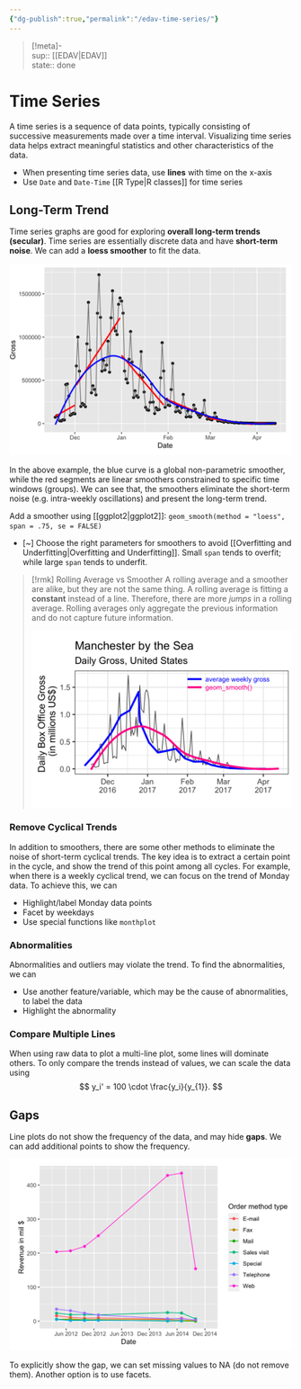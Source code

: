```yaml
---
{"dg-publish":true,"permalink":"/edav-time-series/"}
---
```


> [!meta]-  
sup:: [[EDAV\|EDAV]]  
state:: done  

# Time Series

A time series is a sequence of data points, typically consisting of successive measurements made over a time interval. Visualizing time series data helps extract meaningful statistics and other characteristics of the data.

- When presenting time series data, use **lines** with time on the x-axis
- Use `Date` and `Date-Time` [[R Type\|R classes]] for time series

## Long-Term Trend

Time series graphs are good for exploring **overall long-term trends (secular)**.
Time series are essentially discrete data and have **short-term noise**. We can add a **loess smoother** to fit the data.

![](https://raw.githubusercontent.com/zcysxy/Figurebed/master/img/20221101170338.png)

In the above example, the blue curve is a global non-parametric smoother, while the red segments are linear smoothers constrained to specific time windows (groups). We can see that, the smoothers eliminate the short-term noise (e.g. intra-weekly oscillations) and present the long-term trend.

Add a smoother using [[ggplot2\|ggplot2]]: `geom_smooth(method = "loess", span = .75, se = FALSE)`

- [~] Choose the right parameters for smoothers to avoid [[Overfitting and Underfitting\|Overfitting and Underfitting]]. Small `span` tends to overfit; while large `span` tends to underfit.

> [!rmk] Rolling Average vs Smoother
> A rolling average and a smoother are alike, but they are not the same thing. A rolling average is fitting a **constant** instead of a line. Therefore, there are more *jumps* in a rolling average. Rolling averages only aggregate the previous information and do not capture future information.
>
>
> ![](https://raw.githubusercontent.com/zcysxy/Figurebed/master/img/20221103152814.png)

### Remove Cyclical Trends

In addition to smoothers, there are some other methods to eliminate the noise of short-term cyclical trends. The key idea is to extract a certain point in the cycle, and show the trend of this point among all cycles. For example, when there is a weekly cyclical trend, we can focus on the trend of Monday data. To achieve this, we can

- Highlight/label Monday data points
- Facet by weekdays
- Use special functions like `monthplot`

### Abnormalities

Abnormalities and outliers may violate the trend. To find the abnormalities, we can

- Use another feature/variable, which may be the cause of abnormalities, to label the data
- Highlight the abnormality

### Compare Multiple Lines

When using raw data to plot a multi-line plot, some lines will dominate others. To only compare the trends instead of values, we can scale the data using
$$
y_i' = 100 \cdot \frac{y_i}{y_{1}}.
$$

## Gaps

Line plots do not show the frequency of the data, and may hide **gaps**. We can add additional points to show the frequency.

![](https://raw.githubusercontent.com/zcysxy/Figurebed/master/img/20221103155133.png)

To explicitly show the gap, we can set missing values to NA (do not remove them).
Another option is to use facets.
